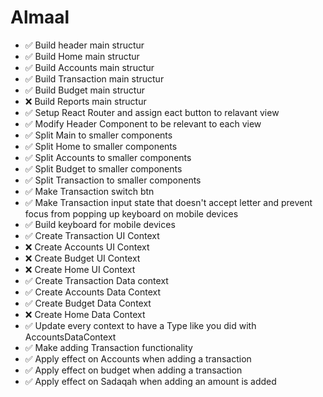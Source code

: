 # Almaal

- ✅ Build header main structur
- ✅ Build Home main structur
- ✅ Build Accounts main structur
- ✅ Build Transaction main structur
- ✅ Build Budget main structur
- ❌ Build Reports main structur
- ✅ Setup React Router and assign eact button to relavant view
- ✅ Modify Header Component to be relevant to each view
- ✅ Split Main to smaller components
- ✅ Split Home to smaller components
- ✅ Split Accounts to smaller components
- ✅ Split Budget to smaller components
- ✅ Split Transaction to smaller components
- ✅ Make Transaction switch btn
- ✅ Make Transaction input state that doesn't accept letter and prevent focus from popping up keyboard on mobile devices
- ✅ Build keyboard for mobile devices
- ✅ Create Transaction UI Context
- ❌ Create Accounts UI Context
- ❌ Create Budget UI Context
- ❌ Create Home UI Context
- ✅ Create Transaction Data context
- ✅ Create Accounts Data Context
- ✅ Create Budget Data Context
- ❌ Create Home Data Context
- ✅ Update every context to have a Type like you did with AccountsDataContext
- ✅ Make adding Transaction functionality
- ✅ Apply effect on Accounts when adding a transaction
- ✅ Apply effect on budget when adding a transaction
- ✅ Apply effect on Sadaqah when adding an amount is added
